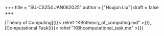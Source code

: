 +++
title = "SU-CS254 JAN062025"
author = ["Houjun Liu"]
draft = false
+++

[Theory of Computing]({{< relref "KBhtheory_of_computing.md" >}}), [Computational Task]({{< relref "KBhcomputational_task.md" >}})
